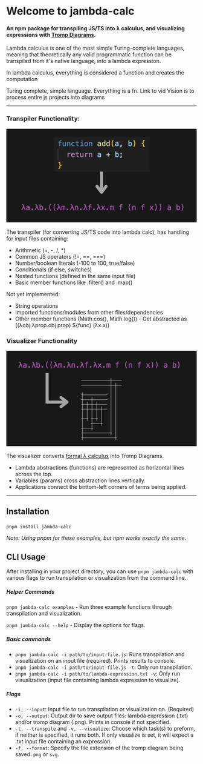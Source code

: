 # Welcome to jambda-calc

#### An npm package for transpiling JS/TS into λ calculus, and visualizing expressions with [Tromp Diagrams](https://tromp.github.io/cl/diagrams.html).

Lambda calculus is one of the most simple Turing-complete languages, meaning that theoretically any valid programmatic function can be transpiled from it's native language, into a lambda expression.

In lambda calculus, everything is considered a function and creates the computation

Turing complete, simple language. Everything is a fn. Link to vid
Vision is to process entire js projects into diagrams

---

### Transpiler Functionality:

![transpiler image](docs/transpiler-img.png)

The transpiler (for converting JS/TS code into lambda calc), has handling for input files containing:

- Arithmetic (+, -, /, \*)
- Common JS operators (!=, ==, ===)
- Number/boolean literals (-100 to 100, true/false)
- Conditionals (if else, switches)
- Nested functions (defined in the same input file)
- Basic member functions like .filter() and .map()

Not yet implemented:

- String operations
- Imported functions/modules from other files/dependencies
- Other member functions (Math.cos(), Math.log()) - Get abstracted as ((λobj.λprop.obj prop) ${func} (λx.x))

### Visualizer Functionality

![visualizer image](docs/visualizer-img.png)

The visualizer converts [formal λ calculus](https://opendsa.cs.vt.edu/ODSA/Books/PL/html/Syntax.html) into Tromp Diagrams.

- Lambda abstractions (functions) are represented as horizontal lines across the top.
- Variables (params) cross abstraction lines vertically.
- Applications connect the bottom-left corners of terms being applied.

---

## Installation

`pnpm install jambda-calc`

_Note: Using pnpm for these examples, but npm works exactly the same._

## CLI Usage

After installing in your project directory, you can use `pnpm jambda-calc` with various flags to run transpilation or visualization from the command line.

##### Helper Commands

`pnpm jambda-calc examples` - Run three example functions through transpilation and visualization.

`pnpm jambda-calc --help` - Display the options for flags.

##### Basic commands

- `pnpm jambda-calc -i path/to/input-file.js`: Runs transpilation and visualization on an input file (required). Prints results to console.
- `pnpm jambda-calc -i path/to/input-file.js -t`: Only run transpilation.
- `pnpm jambda-calc -i path/to/lambda-expression.txt -v`: Only run visualization (input file containing lambda expression to visualize).

##### Flags

- `-i, --input`: Input file to run transpilation or visualization on. (Required)
- `-o, --output`: Output dir to save output files: lambda expression (.txt) and/or tromp diagram (.png). Prints in console if not specified.
- `-t, --transpile` and `-v, --visualize`: Choose which task(s) to preform, if neither is specified, it runs both. If only visualize is set, it will expect a .txt input file containing an expression.
- `-f, --format`: Specify the file extension of the tromp diagram being saved: `png` or `svg`.
